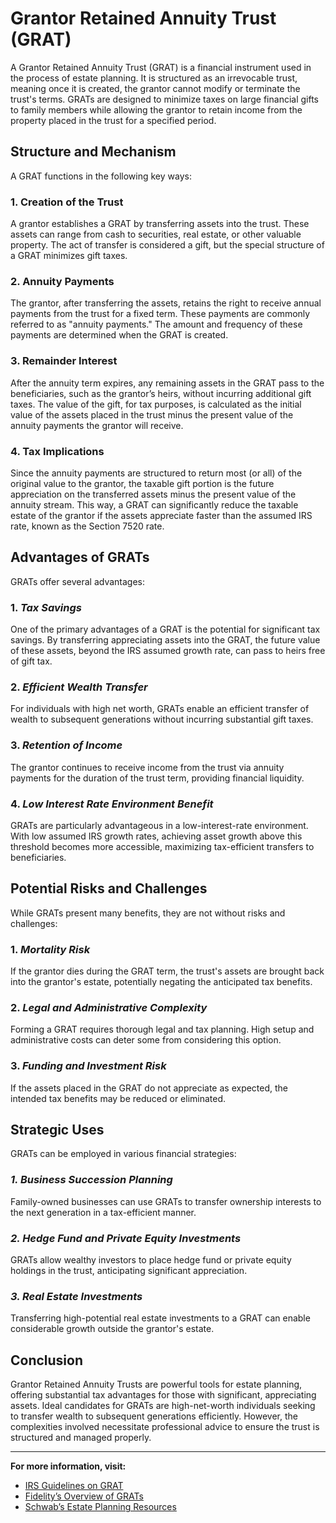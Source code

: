 # Grantor Retained Annuity Trust (GRAT)

A Grantor Retained Annuity Trust (GRAT) is a financial instrument used in the process of estate planning. It is structured as an irrevocable trust, meaning once it is created, the grantor cannot modify or terminate the trust's terms. GRATs are designed to minimize taxes on large financial gifts to family members while allowing the grantor to retain income from the property placed in the trust for a specified period.

## Structure and Mechanism

A GRAT functions in the following key ways:

### 1. Creation of the Trust

A grantor establishes a GRAT by transferring assets into the trust. These assets can range from cash to securities, real estate, or other valuable property. The act of transfer is considered a gift, but the special structure of a GRAT minimizes gift taxes.

### 2. Annuity Payments

The grantor, after transferring the assets, retains the right to receive annual payments from the trust for a fixed term. These payments are commonly referred to as "annuity payments." The amount and frequency of these payments are determined when the GRAT is created.

### 3. Remainder Interest

After the annuity term expires, any remaining assets in the GRAT pass to the beneficiaries, such as the grantor’s heirs, without incurring additional gift taxes. The value of the gift, for tax purposes, is calculated as the initial value of the assets placed in the trust minus the present value of the annuity payments the grantor will receive.

### 4. Tax Implications

Since the annuity payments are structured to return most (or all) of the original value to the grantor, the taxable gift portion is the future appreciation on the transferred assets minus the present value of the annuity stream. This way, a GRAT can significantly reduce the taxable estate of the grantor if the assets appreciate faster than the assumed IRS rate, known as the Section 7520 rate.

## Advantages of GRATs

GRATs offer several advantages:

### 1. ***Tax Savings***

One of the primary advantages of a GRAT is the potential for significant tax savings. By transferring appreciating assets into the GRAT, the future value of these assets, beyond the IRS assumed growth rate, can pass to heirs free of gift tax.

### 2. ***Efficient Wealth Transfer***

For individuals with high net worth, GRATs enable an efficient transfer of wealth to subsequent generations without incurring substantial gift taxes.

### 3. ***Retention of Income***

The grantor continues to receive income from the trust via annuity payments for the duration of the trust term, providing financial liquidity.

### 4. ***Low Interest Rate Environment Benefit***

GRATs are particularly advantageous in a low-interest-rate environment. With low assumed IRS growth rates, achieving asset growth above this threshold becomes more accessible, maximizing tax-efficient transfers to beneficiaries.

## Potential Risks and Challenges

While GRATs present many benefits, they are not without risks and challenges:

### 1. ***Mortality Risk***

If the grantor dies during the GRAT term, the trust's assets are brought back into the grantor's estate, potentially negating the anticipated tax benefits.

### 2. ***Legal and Administrative Complexity***

Forming a GRAT requires thorough legal and tax planning. High setup and administrative costs can deter some from considering this option.

### 3. ***Funding and Investment Risk***

If the assets placed in the GRAT do not appreciate as expected, the intended tax benefits may be reduced or eliminated.

## Strategic Uses

GRATs can be employed in various financial strategies:

### ***1. Business Succession Planning***

Family-owned businesses can use GRATs to transfer ownership interests to the next generation in a tax-efficient manner.

### ***2. Hedge Fund and Private Equity Investments***

GRATs allow wealthy investors to place hedge fund or private equity holdings in the trust, anticipating significant appreciation.

### ***3. Real Estate Investments***

Transferring high-potential real estate investments to a GRAT can enable considerable growth outside the grantor's estate.

## Conclusion

Grantor Retained Annuity Trusts are powerful tools for estate planning, offering substantial tax advantages for those with significant, appreciating assets. Ideal candidates for GRATs are high-net-worth individuals seeking to transfer wealth to subsequent generations efficiently. However, the complexities involved necessitate professional advice to ensure the trust is structured and managed properly.

---

**For more information, visit:**

* [IRS Guidelines on GRAT](https://www.irs.gov/)
* [Fidelity’s Overview of GRATs](https://www.fidelity.com)
* [Schwab’s Estate Planning Resources](https://www.schwab.com)